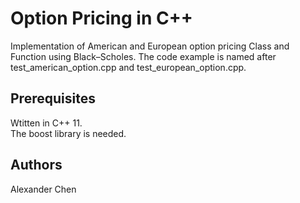 # Option Pricing in C++

Implementation of American and European option pricing Class and Function using Black–Scholes.
The code example is named after test_american_option.cpp and test_european_option.cpp.

## Prerequisites
Wtitten in C++ 11.  
The boost library is needed.

## Authors
Alexander Chen
